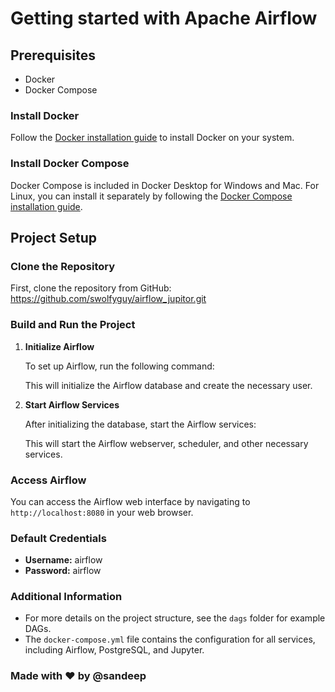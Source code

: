 # Getting started with Apache Airflow

## Prerequisites

- Docker
- Docker Compose

### Install Docker

Follow the [Docker installation guide](https://docs.docker.com/get-docker/) to install Docker on your system.

### Install Docker Compose

Docker Compose is included in Docker Desktop for Windows and Mac. For Linux, you can install it separately by following the [Docker Compose installation guide](https://docs.docker.com/compose/install/).

## Project Setup

### Clone the Repository

First, clone the repository from GitHub:
https://github.com/swolfyguy/airflow_jupitor.git



### Build and Run the Project

1. **Initialize Airflow**

   To set up Airflow, run the following command:


   This will initialize the Airflow database and create the necessary user.

2. **Start Airflow Services**

   After initializing the database, start the Airflow services:


   This will start the Airflow webserver, scheduler, and other necessary services.

### Access Airflow

You can access the Airflow web interface by navigating to `http://localhost:8080` in your web browser.

### Default Credentials

- **Username:** airflow
- **Password:** airflow

### Additional Information

- For more details on the project structure, see the `dags` folder for example DAGs.
- The `docker-compose.yml` file contains the configuration for all services, including Airflow, PostgreSQL, and Jupyter.

### Made with ❤️ by @sandeep
